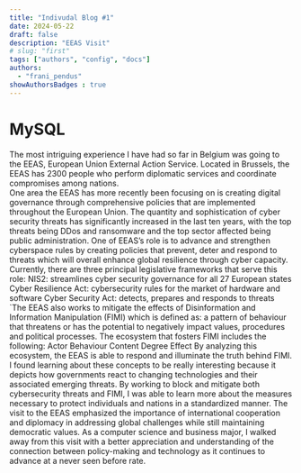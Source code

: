 ```yaml
---
title: "Indivudal Blog #1"
date: 2024-05-22
draft: false
description: "EEAS Visit"
# slug: "first"
tags: ["authors", "config", "docs"]
authors:
  - "frani_pendus"
showAuthorsBadges : true
---
```


# MySQL

The most intriguing experience I have had so far in Belgium was going to the EEAS, European Union External Action Service. Located in Brussels, the EEAS has 2300 people who perform diplomatic services and coordinate compromises among nations.  
One area the EEAS has more recently been focusing on is creating digital governance through comprehensive policies that are implemented throughout the European Union. The quantity and sophistication of cyber security threats has significantly increased in the last ten years, with the top threats being DDos and ransomware and the top sector affected being public administration. 
One of EEAS’s role is to advance and strengthen cyberspace rules by creating policies that prevent, deter and respond to threats which will overall enhance global resilience through cyber capacity. Currently, there are three principal legislative frameworks that serve this role:
NIS2: streamlines cyber security governance for all 27 European states
Cyber Resilience Act: cybersecurity rules for the market of hardware and software
Cyber Security Act: detects, prepares and responds to threats 
	`The EEAS also works to mitigate the effects of Disinformation and Information Manipulation (FIMI) which is defined as: a pattern of behaviour that threatens or has the potential to negatively impact values, procedures and political processes. The ecosystem that fosters FIMI includes the following:
Actor
Behaviour
Content
Degree
Effect 
By analyzing this ecosystem, the EEAS is able to respond and illuminate the truth behind FIMI. 
	I found learning about these concepts to be really interesting because it depicts how governments react to changing technologies and their associated emerging threats. By working to block and mitigate both cybersecurity threats and FIMI, I was able to learn more about the measures necessary to protect individuals and nations in a standardized manner. The visit to the EEAS emphasized the importance of international cooperation and diplomacy in addressing global challenges while still maintaining democratic values.
	As a computer science and business major, I walked away from this visit with a better appreciation and understanding of the connection between policy-making and technology as it continues to advance at a never seen before rate. 

